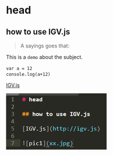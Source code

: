 # head

## how to use IGV.js

> A sayings goes that: 

This is a `demo` about the subject.

```
var a = 12
console.log(a+12)
```

[IGV.js](https://github.com/igvteam/igv.js)

![pic1](/data/2021/images/igv_code.png)





